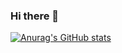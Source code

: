 ### Hi there 👋

[![Anurag's GitHub stats](https://github-readme-stats.vercel.app/api?username=nolanb25&show_icons=true)](https://github.com/anuraghazra/github-readme-stats)
